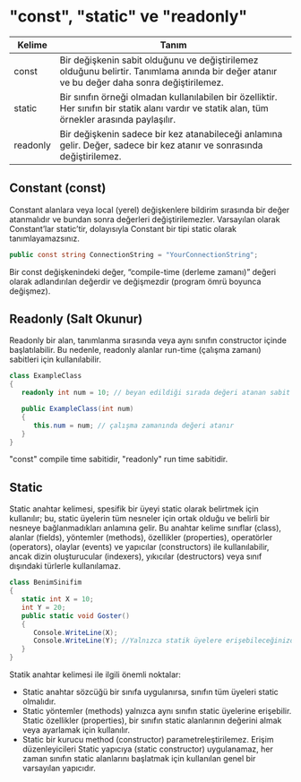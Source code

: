 # "const", "static" ve "readonly"

Kelime | Tanım
------ | ------
const | Bir değişkenin sabit olduğunu ve değiştirilemez olduğunu belirtir. Tanımlama anında bir değer atanır ve bu değer daha sonra değiştirilemez.
static | Bir sınıfın örneği olmadan kullanılabilen bir özelliktir. Her sınıfın bir statik alanı vardır ve statik alan, tüm örnekler arasında paylaşılır.
readonly | Bir değişkenin sadece bir kez atanabileceği anlamına gelir. Değer, sadece bir kez atanır ve sonrasında değiştirilemez.

## Constant (const)
Constant alanlara veya local (yerel) değişkenlere bildirim sırasında bir değer atanmalıdır ve bundan sonra değerleri değiştirilemezler. Varsayılan olarak Constant’lar static’tir, dolayısıyla Constant bir tipi static olarak tanımlayamazsınız.

~~~csharp
public const string ConnectionString = "YourConnectionString";
~~~

Bir const değişkenindeki değer, “compile-time (derleme zamanı)” değeri olarak adlandırılan değerdir ve değişmezdir (program ömrü boyunca değişmez).

## Readonly (Salt Okunur)
Readonly bir alan, tanımlanma sırasında veya aynı sınıfın constructor içinde başlatılabilir. Bu nedenle, readonly alanlar run-time (çalışma zamanı) sabitleri için kullanılabilir.

~~~csharp
class ExampleClass
{
   readonly int num = 10; // beyan edildiği sırada değeri atanan sabit

   public ExampleClass(int num)
   {
      this.num = num; // çalışma zamanında değeri atanır
   }
}
~~~

"const" compile time sabitidir, "readonly" run time sabitidir.

## Static
Static anahtar kelimesi, spesifik bir üyeyi static olarak belirtmek için kullanılır; bu, static üyelerin tüm nesneler için ortak olduğu ve belirli bir nesneye bağlanmadıkları anlamına gelir. Bu anahtar kelime sınıflar (class), alanlar (fields), yöntemler (methods), özellikler (properties), operatörler (operators), olaylar (events) ve yapıcılar (constructors) ile kullanılabilir, ancak dizin oluşturucular (indexers), yıkıcılar (destructors) veya sınıf dışındaki türlerle kullanılamaz.
~~~csharp
class BenimSinifim
{
   static int X = 10;
   int Y = 20;
   public static void Goster()
   {
      Console.WriteLine(X);
      Console.WriteLine(Y); //Yalnızca statik üyelere erişebileceğinizden bu erişim hatalıdır
   }
}
~~~
Statik anahtar kelimesi ile ilgili önemli noktalar:

- Static anahtar sözcüğü bir sınıfa uygulanırsa, sınıfın tüm üyeleri static olmalıdır.
- Static yöntemler (methods) yalnızca aynı sınıfın static üyelerine erişebilir. Static özellikler (properties), bir sınıfın static alanlarının değerini almak veya ayarlamak için kullanılır.
- Static bir kurucu method (constructor) parametreleştirilemez. Erişim düzenleyicileri Static yapıcıya (static constructor) uygulanamaz, her zaman sınıfın static alanlarını başlatmak için kullanılan genel bir varsayılan yapıcıdır.
